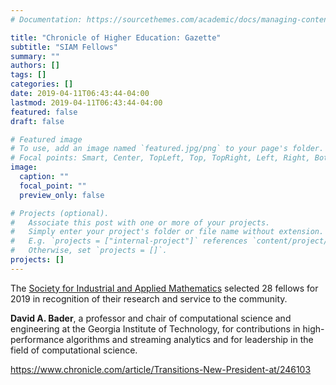 ```yaml
---
# Documentation: https://sourcethemes.com/academic/docs/managing-content/

title: "Chronicle of Higher Education: Gazette"
subtitle: "SIAM Fellows"
summary: ""
authors: []
tags: []
categories: []
date: 2019-04-11T06:43:44-04:00
lastmod: 2019-04-11T06:43:44-04:00
featured: false
draft: false

# Featured image
# To use, add an image named `featured.jpg/png` to your page's folder.
# Focal points: Smart, Center, TopLeft, Top, TopRight, Left, Right, BottomLeft, Bottom, BottomRight.
image:
  caption: ""
  focal_point: ""
  preview_only: false

# Projects (optional).
#   Associate this post with one or more of your projects.
#   Simply enter your project's folder or file name without extension.
#   E.g. `projects = ["internal-project"]` references `content/project/deep-learning/index.md`.
#   Otherwise, set `projects = []`.
projects: []
---
```


The [Society for Industrial and Applied Mathematics](https://www.siam.org/Prizes-Recognition/Fellows-Program/All-SIAM-Fellows/Class-of-2019?_ga=2.97902303.1532888029.1553872807-1398634856.1529436618) selected 28 fellows for 2019 in recognition of their research and service to the community.

**David A. Bader**, a professor and chair of computational science and engineering at the Georgia Institute of Technology, for contributions in high-performance algorithms and streaming analytics and for leadership in the field of computational science.

https://www.chronicle.com/article/Transitions-New-President-at/246103
